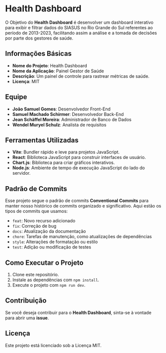 # Health Dashboard

O Objetivo do **Health Dashboard** é desenvolver um dashboard interativo para exibir e filtrar dados do SIASUS no Rio Grande do Sul referentes ao período de 2013-2023, facilitando assim a análise e a tomada de decisões por parte dos gestores de saúde.

## Informações Básicas

- **Nome do Projeto**: Health Dashboard
- **Nome da Aplicação**: Painel Gestor de Saúde
- **Descrição**: Um painel de controle para rastrear métricas de saúde.
- **Licença**: MIT

## Equipe

- **João Samuel Gomes**: Desenvolvedor Front-End 
- **Samuel Machado Schirmer**: Desenvolvedor Back-End
- **Jean Schäffel Moreira**: Administrador de Banco de Dados
- **Wendel Muryel Schulz**: Analista de requisitos

## Ferramentas Utilizadas

- **Vite**: Bundler rápido e leve para projetos JavaScript.
- **React**: Biblioteca JavaScript para construir interfaces de usuário.
- **Chart.js**: Biblioteca para criar gráficos interativos.
- **Node.js**: Ambiente de tempo de execução JavaScript do lado do servidor.

## Padrão de Commits

Esse projeto segue o padrão de commits **Conventional Commits** para manter nosso histórico de commits organizado e significativo. Aqui estão os tipos de commits que usamos:

- `feat`: Novo recurso adicionado
- `fix`: Correção de bug
- `docs`: Atualização da documentação
- `chore`: Tarefas de manutenção, como atualizações de dependências
- `style`: Alterações de formatação ou estilo
- `test`: Adição ou modificação de testes

## Como Executar o Projeto

1. Clone este repositório.
2. Instale as dependências com `npm install`.
3. Execute o projeto com `npm run dev`.

## Contribuição

Se você deseja contribuir para o **Health Dashboard**, sinta-se à vontade para abrir uma **issue**.

## Licença

Este projeto está licenciado sob a Licença MIT.
